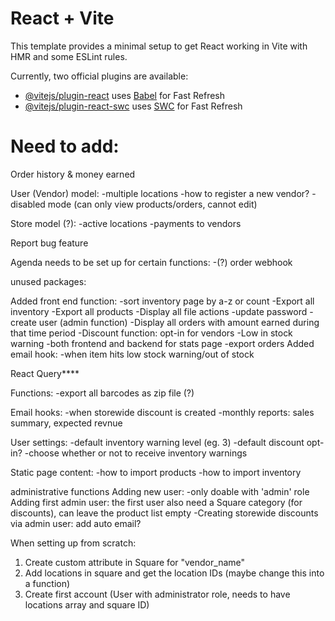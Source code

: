 # React + Vite

This template provides a minimal setup to get React working in Vite with HMR and some ESLint rules.

Currently, two official plugins are available:

- [@vitejs/plugin-react](https://github.com/vitejs/vite-plugin-react/blob/main/packages/plugin-react/README.md) uses [Babel](https://babeljs.io/) for Fast Refresh
- [@vitejs/plugin-react-swc](https://github.com/vitejs/vite-plugin-react-swc) uses [SWC](https://swc.rs/) for Fast Refresh

# Need to add:

Order history & money earned

User (Vendor) model:
-multiple locations
-how to register a new vendor?
-disabled mode (can only view products/orders, cannot edit)

Store model (?):
-active locations
-payments to vendors

Report bug feature

Agenda needs to be set up for certain functions:
-(?) order webhook

unused packages:

Added front end function:
-sort inventory page by a-z or count
-Export all inventory
-Export all products
-Display all file actions
-update password
-create user (admin function)
-Display all orders with amount earned during that time period
-Discount function: opt-in for vendors
-Low in stock warning
-both frontend and backend for stats page
-export orders
Added email hook:
-when item hits low stock warning/out of stock

React Query\*\*\*\*

Functions:
-export all barcodes as zip file (?)

Email hooks:
-when storewide discount is created
-monthly reports: sales summary, expected revnue

User settings:
-default inventory warning level (eg. 3)
-default discount opt-in?
-choose whether or not to receive inventory warnings

Static page content:
-how to import products
-how to import inventory

administrative functions
Adding new user:
-only doable with 'admin' role
Adding first admin user: the first user also need a Square category (for discounts), can leave the product list empty
-Creating storewide discounts via admin user: add auto email?

When setting up from scratch:

1. Create custom attribute in Square for "vendor_name"
2. Add locations in square and get the location IDs (maybe change this into a function)
3. Create first account (User with administrator role, needs to have locations array and square ID)
